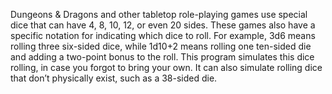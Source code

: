 Dungeons & Dragons and other tabletop role-playing games use special dice that can have 4, 8, 10, 12, or even 20 sides.
These games also have a specific notation for indicating which dice to roll. For example, 3d6 means rolling three six-sided dice, while 1d10+2 means rolling one ten-sided die and adding a two-point bonus to the roll.
This program simulates this dice rolling, in case you forgot to bring your own. It can also simulate rolling dice that don’t physically exist, such as a 38-sided die.